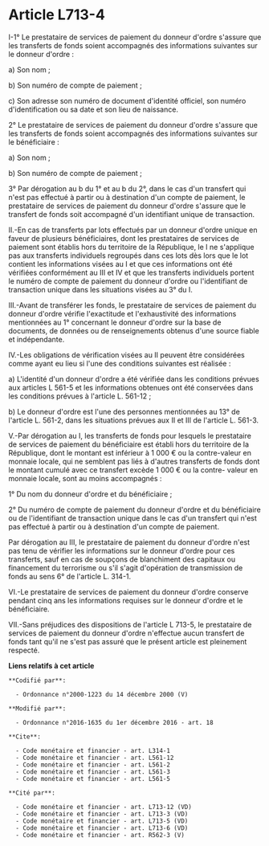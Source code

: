 # Article L713-4

I-1° Le prestataire de services de paiement du donneur d'ordre s'assure que les transferts de fonds soient accompagnés des
informations suivantes sur le donneur d'ordre : 

a) Son nom ; 

b) Son numéro de compte de paiement ; 

c) Son adresse son numéro de document d'identité officiel, son numéro d'identification ou sa date et son lieu de naissance. 

2° Le prestataire de services de paiement du donneur d'ordre s'assure que les transferts de fonds soient accompagnés des
informations suivantes sur le bénéficiaire : 

a) Son nom ; 

b) Son numéro de compte de paiement ; 

3° Par dérogation au b du 1° et au b du 2°, dans le cas d'un transfert qui n'est pas effectué à partir ou à destination d'un
compte de paiement, le prestataire de services de paiement du donneur d'ordre s'assure que le transfert de fonds soit
accompagné d'un identifiant unique de transaction. 

II.-En cas de transferts par lots effectués par un donneur d'ordre unique en faveur de plusieurs bénéficiaires, dont les
prestataires de services de paiement sont établis hors du territoire de la République, le I ne s'applique pas aux transferts
individuels regroupés dans ces lots dès lors que le lot contient les informations visées au I et que ces informations ont été
vérifiées conformément au III et IV et que les transferts individuels portent le numéro de compte de paiement du donneur
d'ordre ou l'identifiant de transaction unique dans les situations visées au 3° du I. 

III.-Avant de transférer les fonds, le prestataire de services de paiement du donneur d'ordre vérifie l'exactitude et
l'exhaustivité des informations mentionnées au 1° concernant le donneur d'ordre sur la base de documents, de données ou de
renseignements obtenus d'une source fiable et indépendante. 

IV.-Les obligations de vérification visées au II peuvent être considérées comme ayant eu lieu si l'une des conditions
suivantes est réalisée : 

a) L'identité d'un donneur d'ordre a été vérifiée dans les conditions prévues aux articles L 561-5 et les informations
obtenues ont été conservées dans les conditions prévues à l'article L. 561-12 ; 

b) Le donneur d'ordre est l'une des personnes mentionnées au 13° de l'article L. 561-2, dans les situations prévues aux II et
III de l'article L. 561-3. 

V.-Par dérogation au I, les transferts de fonds pour lesquels le prestataire de services de paiement du bénéficiaire est
établi hors du territoire de la République, dont le montant est inférieur à 1 000 € ou la contre-valeur en monnaie locale,
qui ne semblent pas liés à d'autres transferts de fonds dont le montant cumulé avec ce transfert excède 1 000 € ou la contre-
valeur en monnaie locale, sont au moins accompagnés : 

1° Du nom du donneur d'ordre et du bénéficiaire ; 

2° Du numéro de compte de paiement du donneur d'ordre et du bénéficiaire ou de l'identifiant de transaction unique dans le
cas d'un transfert qui n'est pas effectué à partir ou à destination d'un compte de paiement. 

Par dérogation au III, le prestataire de paiement du donneur d'ordre n'est pas tenu de vérifier les informations sur le
donneur d'ordre pour ces transferts, sauf en cas de soupçons de blanchiment des capitaux ou financement du terrorisme ou s'il
s'agit d'opération de transmission de fonds au sens 6° de l'article L. 314-1. 

VI.-Le prestataire de services de paiement du donneur d'ordre conserve pendant cinq ans les informations requises sur le
donneur d'ordre et le bénéficiaire. 

VII.-Sans préjudices des dispositions de l'article L 713-5, le prestataire de services de paiement du donneur d'ordre
n'effectue aucun transfert de fonds tant qu'il ne s'est pas assuré que le présent article est pleinement respecté.

**Liens relatifs à cet article**

	**Codifié par**:

	  - Ordonnance n°2000-1223 du 14 décembre 2000 (V)

	**Modifié par**:

	  - Ordonnance n°2016-1635 du 1er décembre 2016 - art. 18

	**Cite**:

	  - Code monétaire et financier - art. L314-1
	  - Code monétaire et financier - art. L561-12
	  - Code monétaire et financier - art. L561-2
	  - Code monétaire et financier - art. L561-3
	  - Code monétaire et financier - art. L561-5

	**Cité par**:

	  - Code monétaire et financier - art. L713-12 (VD)
	  - Code monétaire et financier - art. L713-3 (VD)
	  - Code monétaire et financier - art. L713-5 (VD)
	  - Code monétaire et financier - art. L713-6 (VD)
	  - Code monétaire et financier - art. R562-3 (V)
